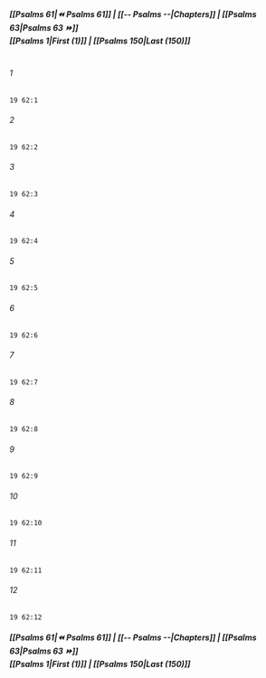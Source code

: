 
##### **[[Psalms 61|⏪ Psalms 61]] | [[-- Psalms --|Chapters]] | [[Psalms 63|Psalms 63 ⏩]]**<br>**[[Psalms 1|First (1)]] | [[Psalms 150|Last (150)]]**<br><br>

###### 1
``` verse
19 62:1
```
###### 2
``` verse
19 62:2
```
###### 3
``` verse
19 62:3
```
###### 4
``` verse
19 62:4
```
###### 5
``` verse
19 62:5
```
###### 6
``` verse
19 62:6
```
###### 7
``` verse
19 62:7
```
###### 8
``` verse
19 62:8
```
###### 9
``` verse
19 62:9
```
###### 10
``` verse
19 62:10
```
###### 11
``` verse
19 62:11
```
###### 12
``` verse
19 62:12
```

##### **[[Psalms 61|⏪ Psalms 61]] | [[-- Psalms --|Chapters]] | [[Psalms 63|Psalms 63 ⏩]]**<br>**[[Psalms 1|First (1)]] | [[Psalms 150|Last (150)]]**
